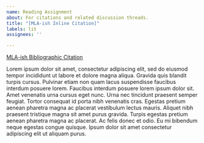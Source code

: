 ```yaml
---
name: Reading Assignment
about: For citations and related discussion threads.
title: "[MLA-ish Inline Citation]"
labels: lit
assignees: ''

---
```


[MLA-ish Bibliographic Citation](https://www.scribbr.com/mla-citation-generator/)

Lorem ipsum dolor sit amet, consectetur adipiscing elit, sed do eiusmod tempor incididunt ut labore et dolore magna aliqua. Gravida quis blandit turpis cursus. Pulvinar etiam non quam lacus suspendisse faucibus interdum posuere lorem. Faucibus interdum posuere lorem ipsum dolor sit. Amet venenatis urna cursus eget nunc. Urna nec tincidunt praesent semper feugiat. Tortor consequat id porta nibh venenatis cras. Egestas pretium aenean pharetra magna ac placerat vestibulum lectus mauris. Aliquet nibh praesent tristique magna sit amet purus gravida. Turpis egestas pretium aenean pharetra magna ac placerat. Ac felis donec et odio. Eu mi bibendum neque egestas congue quisque. Ipsum dolor sit amet consectetur adipiscing elit ut aliquam purus.
